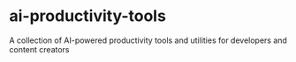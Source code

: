 # ai-productivity-tools
A collection of AI-powered productivity tools and utilities for developers and content creators
